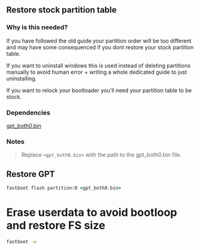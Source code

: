 ## Restore stock partition table

### Why is this needed?

If you have followed the old guide your partition order will be too different and may have some consequenced if you dont restore your stock partition table.

If you want to uninstall windows this is used instead of deleting partitions manually to avoid human error + writing a whole dedicated guide to just uninstalling.

If you want to relock your bootloader you'll need your partition table to be stock.

### Dependencies

[gpt_both0.bin](../../../../releases/tag/binaries)

### Notes

> Replace ```<gpt_both0.bin>``` with the path to the gpt_both0.bin file.


## Restore GPT

```cmd
fastboot flash partition:0 <gpt_both0.bin>
```

# Erase userdata to avoid bootloop and restore FS size
```cmd
fastboot -w
```
